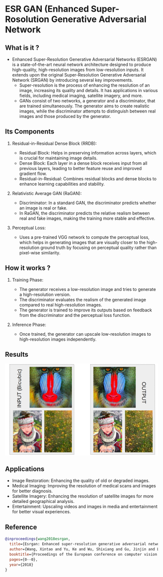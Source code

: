 # ESR GAN (Enhanced Super-Rosolution Generative Adversarial Network

## What is it ? 
* Enhanced Super-Resolution Generative Adversarial Networks (ESRGAN) is a state-of-the-art neural network architecture designed to produce high-quality, high-resolution images from low-resolution inputs.
It extends upon the original Super-Resolution Generative Adversarial Network (SRGAN) by introducing several key improvements. 
    - Super-resolution is the process of enhancing the resolution of an image, increasing its quality and details. It has applications in various fields, including medical imaging, satellite imagery, and more. 
    - GANs consist of two networks, a generator and a discriminator, that are trained simultaneously. The generator aims to create realistic images, while the discriminator attempts to distinguish between real images and those produced by the generator.


## Its Components
  1. Residual-in-Residual Dense Block (RRDB):
       - Residual Block: Helps in preserving information across layers, which is crucial for maintaining image details. 
       - Dense Block: Each layer in a dense block receives input from all previous layers, leading to better feature reuse and improved gradient flow. 
       - Residual-in-Residual: Combines residual blocks and dense blocks to enhance learning capabilities and stability. 
     
  2. Relativistic Average GAN (RaGAN): 
       - Discriminator: In a standard GAN, the discriminator predicts whether an image is real or fake.
       - In RaGAN, the discriminator predicts the relative realism between real and fake images, making the training more stable and effective. 
     
  3. Perceptual Loss:
       - Uses a pre-trained VGG network to compute the perceptual loss, which helps in generating images that are visually closer to the high-resolution ground truth by focusing on perceptual quality rather than pixel-wise similarity.


## How it works ?
1. Training Phase:
     - The generator receives a low-resolution image and tries to generate a high-resolution version.
     - The discriminator evaluates the realism of the generated image compared to real high-resolution images.
     - The generator is trained to improve its outputs based on feedback from the discriminator and the perceptual loss function.
       
2. Inference Phase:
     - Once trained, the generator can upscale low-resolution images to high-resolution images independently.

  
## Results

![My image](result.png)


## Applications

* Image Restoration: Enhancing the quality of old or degraded images.
* Medical Imaging: Improving the resolution of medical scans and images for better diagnosis.
* Satellite Imagery: Enhancing the resolution of satellite images for more detailed geographical analysis.
* Entertainment: Upscaling videos and images in media and entertainment for better visual experiences.


## Reference

```bibtex
@inproceedings{wang2018esrgan,
  title={Esrgan: Enhanced super-resolution generative adversarial networks},
  author={Wang, Xintao and Yu, Ke and Wu, Shixiang and Gu, Jinjin and Liu, Yihao and Dong, Chao and Qiao, Yu and Change Loy, Chen},
  booktitle={Proceedings of the European conference on computer vision (ECCV) workshops},
  pages={0--0},
  year={2018}
}

  


